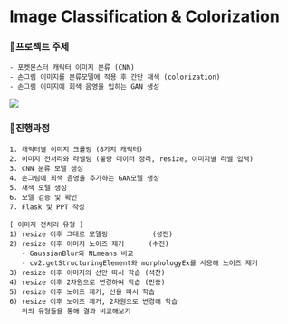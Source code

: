 # Image Classification & Colorization

### 🐤프로젝트 주제

    - 포켓몬스터 캐릭터 이미지 분류 (CNN)
    - 손그림 이미지를 분류모델에 적용 후 간단 채색 (colorization)
    - 손그림 이미지에 회색 음영을 입히는 GAN 생성

<img src='./Flask/static/img/피카츄결과.jpg'/>

### 🐤진행과정

    1. 캐릭터별 이미지 크롤링 (8가지 캐릭터)
    2. 이미지 전처리와 라벨링 (불량 데이터 정리, resize, 이미지별 라벨 입력)
    3. CNN 분류 모델 생성
    4. 손그림에 회색 음영을 추가하는 GAN모델 생성
    5. 채색 모델 생성
    6. 모델 검증 및 확인
    7. Flask 및 PPT 작성

	[ 이미지 전처리 유형 ]
	1) resize 이후 그대로 모델링           (성진)
	2) resize 이후 이미지 노이즈 제거      (수진)
	   - GaussianBlur와 NLmeans 비교
	   - cv2.getStructuringElement와 morphologyEx를 사용해 노이즈 제거 
	3) resize 이후 이미지의 선만 따서 학습 (석찬)
	4) resize 이후 2차원으로 변경하여 학습 (민중)
	5) resize 이후 노이즈 제거, 선을 따서 학습
	6) resize 이후 노이즈 제거, 2차원으로 변경해 학습
	   위의 유형들을 통해 결과 비교해보기
